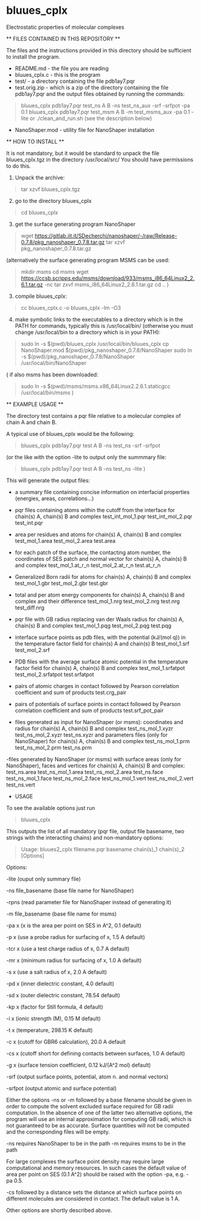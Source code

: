 # bluues_cplx
Electrostatic properties of molecular complexes

** FILES CONTAINED IN THIS REPOSITORY **

The files and the instructions provided in this directory should be sufficient to install the program.

- README.md - the file you are reading
- bluues_cplx.c - this is the program
- test/ - a directory containing the file pdb1ay7.pqr 
- test.orig.zip - which is a zip of the directory containing the file pdb1ay7.pqr and the output files obtained by running the commands:
> bluues_cplx  pdb1ay7.pqr test_ns A B -ns test_ns_aux -srf -srfpot -pa 0.1
> bluues_cplx  pdb1ay7.pqr test_msm A B -m test_msms_aux -pa 0.1 -lite
or
> ./clean_and_run.sh
(see the description below)
- NanoShaper.mod - utility file for NanoShaper installation

** HOW TO INSTALL **

It is not mandatory, but it would be standard to unpack the file bluues_cplx.tgz in the directory /usr/local/src/
You should have permissions to do this.

1) Unpack the archive:

> tar xzvf bluues_cplx.tgz

2) go to the directory bluues_cplx

> cd bluues_cplx

3) get the surface generating program NanoShaper
> wget https://gitlab.iit.it/SDecherchi/nanoshaper/-/raw/Release-0.7.8/pkg_nanoshaper_0.7.8.tar.gz
> tar xzvf pkg_nanoshaper_0.7.8.tar.gz
> 

(alternatively the surface generating program MSMS can be used:
> mkdir msms
> cd msms
> wget https://ccsb.scripps.edu/msms/download/933/msms_i86_64Linux2_2.6.1.tar.gz -nc
> tar zxvf msms_i86_64Linux2_2.6.1.tar.gz
> cd ..
)


3) compile bluues_cplx:
 
> cc bluues_cplx.c  -o bluues_cplx -lm -O3

4) make symbolic links to the executables to a directory which is in the PATH for commands,
typically this is /usr/local/bin/ (otherwise you must change /usr/local/bin to a directory which is in your PATH): 

> sudo ln -s $(pwd)/bluues_cplx /usr/local/bin/bluues_cplx 
> cp NanoShaper.mod  $(pwd)/pkg_nanoshaper_0.7.8/NanoShaper 
> sudo ln -s $(pwd)/pkg_nanoshaper_0.7.8/NanoShaper /usr/local/bin/NanoShaper 

(
if also msms has been downloaded:
> sudo ln -s $(pwd)/msms/msms.x86_64Linux2.2.6.1.staticgcc /usr/local/bin/msms 
)

** EXAMPLE USAGE **

The directory test contains a pqr file relative to a molecular complex of chain A and chain B.

A typical use of bluues_cplx would be the following:

> bluues_cplx  pdb1ay7.pqr test A B -ns test_ns -srf -srfpot 

(or the like with the option -lite to output only the summmary file:

> bluues_cplx  pdb1ay7.pqr test A B -ns test_ns -lite 
)

This will generate the output files:

- a summary file containing concise information on interfacial properties 
(energies, areas, correlations...)
- pqr files containing atoms within the cutoff from the interface for 
chain(s) A, chain(s) B and complex
test_int_mol_1.pqr  test_int_mol_2.pqr  test_int.pqr

- area per residues and atoms for chain(s) A, chain(s) B and complex
test_mol_1.area     test_mol_2.area	test.area

- for each patch of the surface, the contacting atom number, the coordinates 
of SES patch and normal vector for chain(s) A, chain(s) B and complex
test_mol_1.at_r_n   test_mol_2.at_r_n	test.at_r_n

- Generalized Born radii for atoms for chain(s) A, chain(s) B and complex
test_mol_1.gbr      test_mol_2.gbr	test.gbr

- total and per atom energy components for chain(s) A, chain(s) B and complex and their difference
test_mol_1.nrg      test_mol_2.nrg	test.nrg  test_diff.nrg

- pqr file with GB radius replacing van der Waals radius for chain(s) A, chain(s) B and complex
test_mol_1.pqg      test_mol_2.pqg	test.pqg

- interface surface points as pdb files, with the potential (kJ/(mol q)) in the
temperature factor field for chain(s) A and chain(s) B
test_mol_1.srf      test_mol_2.srf 

- PDB files with the average surface atomic potential in the temperature factor
field for chain(s) A, chain(s) B and complex
test_mol_1.srfatpot test_mol_2.srfatpot	test.srfatpot

- pairs of atomic charges in contact followed by Pearson correlation coefficient and sum of products
test.crg_pair 

- pairs of potentials of surface points in contact followed by Pearson correlation coefficient and sum of products 
test.srf_pot_pair 

- files generated as input for NanoShaper (or msms):
coordinates and radius for chain(s) A, chain(s) B and complex
test_ns_mol_1.xyzr  test_ns_mol_2.xyzr  test_ns.xyzr
and parameters files (only for NanoShaper) for chain(s) A, chain(s) B 
and complex
test_ns_mol_1.prm  test_ns_mol_2.prm  test_ns.prm

-files generated by NanoShaper (or msms) with surface areas (only for 
NanoShaper), faces and vertices
for chain(s) A, chain(s) B and complex:
test_ns.area  test_ns_mol_1.area  test_ns_mol_2.area
test_ns.face  test_ns_mol_1.face  test_ns_mol_2.face
test_ns_mol_1.vert  test_ns_mol_2.vert  test_ns.vert

* USAGE

To see the available options just run

> bluues_cplx 

This outputs the list of all mandatory (pqr file, output file basename, two strings with the interacting chains) and non-mandatory options:

> Usage:
bluues2_cplx filename.pqr basename chain(s)_1 chain(s)_2 [Options]

Options:

-lite (ouput only summary file)

-ns file_basename (base file name for NanoShaper)

-rpns (read parameter file for NanoShaper instead of generating it)

-m file_basename (base file name for msms)

-pa x (x is the area per point on SES in A^2, 0.1 default)

-p x (use a probe radius for surfacing of x, 1.5 A default)

-tcr x (use a test charge radius of x, 0.7 A default)

-mr x (minimum radius for surfacing of x, 1.0 A default)

-s x (use a salt radius of x, 2.0 A default)

-pd x (inner dielectric constant, 4.0 default)

-sd x (outer dielectric constant, 78.54 default)

-kp x (factor for Still formula, 4 default)

-i x (ionic strength (M), 0.15 M default)

-t x (temperature, 298.15 K default)

-c x (cutoff for GBR6 calculation), 20.0 A default

-cs x (cutoff short for defining contacts between surfaces, 1.0 A default)

-g x (surface tension coefficient, 0.12 kJ/(A^2 mol) default)

-srf (output surface points, potential, atom n. and normal vectors)

-srfpot (output atomic and surface potential)

Either the options -ns or -m followed by a base filename should be given in order to compute the solvent excluded surface required for GB radii computation.
In the absence of one of the latter two alternative options, the program will use an internal approximation for computing GB radii, which is not guaranteed to be as accurate. Surface quantities will not be computed and the corresponding files will be empty.

-ns requires NanoShaper to be in the path
-m requires msms to be in the path

For large complexes the surface point density may require large computational and memory resources. In such cases the default value of area per point on SES (0.1 A^2) should be raised with the option -pa, e.g. -pa 0.5.

-cs followed by a distance sets the distance at which surface points on different molecules are considered in contact. The default value is 1 A.

Other options are shortly described above.
